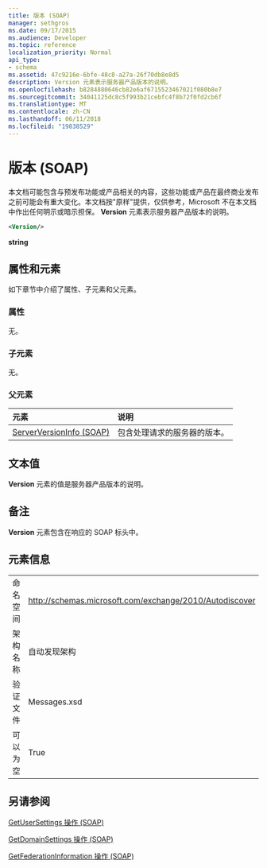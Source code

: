 ```yaml
---
title: 版本 (SOAP)
manager: sethgros
ms.date: 09/17/2015
ms.audience: Developer
ms.topic: reference
localization_priority: Normal
api_type:
- schema
ms.assetid: 47c9216e-6bfe-48c8-a27a-26f70db8e8d5
description: Version 元素表示服务器产品版本的说明。
ms.openlocfilehash: b8284880646cb82e6af6715523467021f080b8e7
ms.sourcegitcommit: 34041125dc8c5f993b21cebfc4f8b72f0fd2cb6f
ms.translationtype: MT
ms.contentlocale: zh-CN
ms.lasthandoff: 06/11/2018
ms.locfileid: "19838529"
---
```

# <a name="version-soap"></a>版本 (SOAP)

本文档可能包含与预发布功能或产品相关的内容，这些功能或产品在最终商业发布之前可能会有重大变化。本文档按"原样"提供，仅供参考，Microsoft 不在本文档中作出任何明示或暗示担保。 **Version** 元素表示服务器产品版本的说明。 
  
```XML
<Version/>
```

 **string**
## <a name="attributes-and-elements"></a>属性和元素

如下章节中介绍了属性、子元素和父元素。
  
### <a name="attributes"></a>属性

无。
  
### <a name="child-elements"></a>子元素

无。
  
### <a name="parent-elements"></a>父元素

|**元素**|**说明**|
|:-----|:-----|
|[ServerVersionInfo (SOAP)](serverversioninfo-soap.md) <br/> |包含处理请求的服务器的版本。  <br/> |
   
## <a name="text-value"></a>文本值

**Version** 元素的值是服务器产品版本的说明。 
  
## <a name="remarks"></a>备注

**Version** 元素包含在响应的 SOAP 标头中。 
  
## <a name="element-information"></a>元素信息

|||
|:-----|:-----|
|命名空间  <br/> |http://schemas.microsoft.com/exchange/2010/Autodiscover  <br/> |
|架构名称  <br/> |自动发现架构  <br/> |
|验证文件  <br/> |Messages.xsd  <br/> |
|可以为空  <br/> |True  <br/> |
   
## <a name="see-also"></a>另请参阅



[GetUserSettings 操作 (SOAP)](getusersettings-operation-soap.md)
  
[GetDomainSettings 操作 (SOAP)](getdomainsettings-operation-soap.md)
  
[GetFederationInformation 操作 (SOAP)](getfederationinformation-operation-soap.md)


